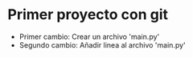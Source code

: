 # Primer proyecto con git
- Primer cambio: Crear un archivo 'main.py'
- Segundo cambio: Añadir linea al archivo 'main.py'
